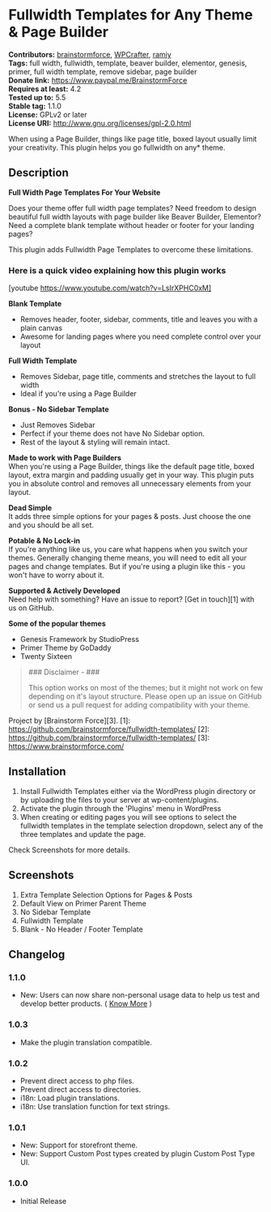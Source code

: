 # Fullwidth Templates for Any Theme & Page Builder #
**Contributors:** [brainstormforce](https://profiles.wordpress.org/brainstormforce), [WPCrafter](https://profiles.wordpress.org/WPCrafter), [ramiy](https://profiles.wordpress.org/ramiy)  
**Tags:** full width, fullwidth, template, beaver builder, elementor, genesis, primer, full width template, remove sidebar, page builder  
**Donate link:** https://www.paypal.me/BrainstormForce  
**Requires at least:** 4.2  
**Tested up to:** 5.5  
**Stable tag:** 1.1.0  
**License:** GPLv2 or later  
**License URI:** http://www.gnu.org/licenses/gpl-2.0.html  

When using a Page Builder, things like page title, boxed layout usually limit your creativity. This plugin helps you go fullwidth on any* theme.

## Description ##
**Full Width Page Templates For Your Website**

Does your theme offer full width page templates? Need freedom to design beautiful full width layouts with page builder like Beaver Builder, Elementor? Need a complete blank template without header or footer for your landing pages?

This plugin adds Fullwidth Page Templates to overcome these limitations.

### Here is a quick video explaining how this plugin works ###

[youtube https://www.youtube.com/watch?v=LsIrXPHC0xM]

**Blank Template**

*   Removes header, footer, sidebar, comments, title and leaves you with a plain canvas
*   Awesome for landing pages where you need complete control over your layout

**Full Width Template**  

*   Removes Sidebar, page title, comments and stretches the layout to full width
*   Ideal if you're using a Page Builder

**Bonus - No Sidebar Template**  

*   Just Removes Sidebar
*   Perfect if your theme does not have No Sidebar option.
*   Rest of the layout & styling will remain intact.

  
**Made to work with Page Builders**  
When you're using a Page Builder, things like the default page title, boxed layout, extra margin and padding usually get in your way. This plugin puts you in absolute control and removes all unnecessary elements from your layout.

**Dead Simple**  
It adds three simple options for your pages & posts. Just choose the one and you should be all set.

**Potable & No Lock-in**  
If you're anything like us, you care what happens when you switch your themes. Generally changing theme means, you will need to edit all your pages and change templates. But if you're using a plugin like this - you won't have to worry about it.

**Supported & Actively Developed**  
Need help with something? Have an issue to report? [Get in touch][1] with us on GitHub.

**Some of the popular themes**

*   Genesis Framework by StudioPress
*   Primer Theme by GoDaddy
*   Twenty Sixteen

<blockquote>
### Disclaimer - ###

This option works on most of the themes; but it might not work on few depending on it's layout structure.
Please open up an issue on GitHub or send us a pull request for adding compatibility with your theme.
<p></p>
</blockquote>

Project by [Brainstorm Force][3]. 
 [1]: https://github.com/brainstormforce/fullwidth-templates/
 [2]: https://github.com/brainstormforce/fullwidth-templates/
 [3]: https://www.brainstormforce.com/

## Installation ##

1.  Install Fullwidth Templates either via the WordPress plugin directory or by uploading the files to your server at wp-content/plugins.
2.  Activate the plugin through the 'Plugins' menu in WordPress
3.  When creating or editing pages you will see options to select the fullwidth templates in the template selection dropdown, select any of the three templates and update the page.

Check Screenshots for more details.

## Screenshots ##
1. Extra Template Selection Options for Pages & Posts
2. Default View on Primer Parent Theme
3. No Sidebar Template
4. Fullwidth Template
5. Blank - No Header / Footer Template

## Changelog ##
### 1.1.0 ###
- New: Users can now share non-personal usage data to help us test and develop better products. ( <a href="https://store.brainstormforce.com/usage-tracking/?utm_source=changelog&utm_medium=readme&utm_campaign=usage_tracking" target="_blank" rel="noopener">Know More</a> )

### 1.0.3 ###
- Make the plugin translation compatible.

### 1.0.2 ###
- Prevent direct access to php files.
- Prevent direct access to directories.
- i18n: Load plugin translations.
- i18n: Use translation function for text strings.

### 1.0.1 ###
- New: Support for storefront theme.
- New: Support Custom Post types created by plugin Custom Post Type UI.

### 1.0.0 ###
- Initial Release
